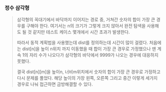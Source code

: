 ### 정수 삼각형

> 삼각형의 꼭대기에서 바닥까지 이어지는 경로 중, 거쳐간 숫자의 합이 가장 큰 경우를 구해야 한다. 여기서는 n의 크기가 그렇게 크지 않아서 완전 탐색을 사용해도 될 것 같지만 테스트 케이스 몇개에서 시간 초과가 발생한다.
>
> 따라서 동적 계획법을 사용했는데 dist를 정의하는데 시간이 많이 걸렸다. 처음에는 dist[n]을 높이 n위치 까지 이동했을 때 합이 가장 큰 경우로 가정했으나 맨 계속 1의 자리 수가 나오다가 삼각형의 바닥에서 9999가 나오는 경우에 대응하지 못했다.
>
> 결국 dist[n][m]을 높이n, 너비m위치에서 숫자의 합이 가장 큰 경우로 가정하고 다시 문제를 풀었다. 해당 높이의 가장 왼쪽, 오른쪽 그리고 중간 이렇게 세가지 경우로 나눠 접근하면 금방해결할 수 있다.